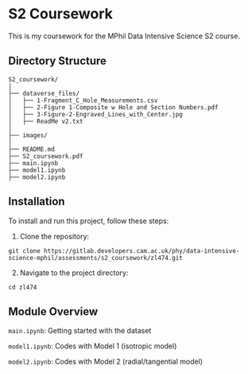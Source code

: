# S2 Coursework 
This is my coursework for the MPhil Data Intensive Science S2 course. 

## Directory Structure
```
S2_coursework/
│ 
├── dataverse_files/
│   ├── 1-Fragment_C_Hole_Measurements.csv
│   ├── 2-Figure 1-Composite w Hole and Section Numbers.pdf
│   ├── 3-Figure-2-Engraved_Lines_with_Center.jpg
│   ├── ReadMe v2.txt
│
├── images/
│
├── README.md
├── S2_coursework.pdf
├── main.ipynb
├── model1.ipynb
├── model2.ipynb
```

## Installation
To install and run this project, follow these steps:

1. Clone the repository:
```
git clone https://gitlab.developers.cam.ac.uk/phy/data-intensive-science-mphil/assessments/s2_coursework/zl474.git
```

2. Navigate to the project directory:
```
cd zl474
```

## Module Overview

`main.ipynb`: Getting started with the dataset

`model1.ipynb`: Codes with Model 1 (isotropic model)

`model2.ipynb`: Codes with Model 2 (radial/tangential model)
